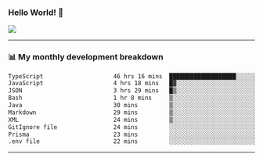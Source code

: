 ### Hello World! 👋

<a>
  <img align="center" src="https://github-readme-stats.vercel.app/api?username=megatunger&count_private=true&include_all_commits=true&bg_color=30,56CCF2,2F80ED&title_color=fff&text_color=fff" />
</a>

------
### 📊 My monthly development breakdown

<!--START_SECTION:waka-->

```txt
TypeScript                    46 hrs 16 mins  ███████████████████░░░░░░   75.55 %
JavaScript                    4 hrs 18 mins   █▓░░░░░░░░░░░░░░░░░░░░░░░   07.04 %
JSON                          3 hrs 29 mins   █▒░░░░░░░░░░░░░░░░░░░░░░░   05.71 %
Bash                          1 hr 8 mins     ▒░░░░░░░░░░░░░░░░░░░░░░░░   01.86 %
Java                          30 mins         ▒░░░░░░░░░░░░░░░░░░░░░░░░   00.84 %
Markdown                      29 mins         ▒░░░░░░░░░░░░░░░░░░░░░░░░   00.80 %
XML                           24 mins         ▒░░░░░░░░░░░░░░░░░░░░░░░░   00.67 %
GitIgnore file                24 mins         ░░░░░░░░░░░░░░░░░░░░░░░░░   00.66 %
Prisma                        23 mins         ░░░░░░░░░░░░░░░░░░░░░░░░░   00.64 %
.env file                     22 mins         ░░░░░░░░░░░░░░░░░░░░░░░░░   00.62 %
```

<!--END_SECTION:waka-->

------
